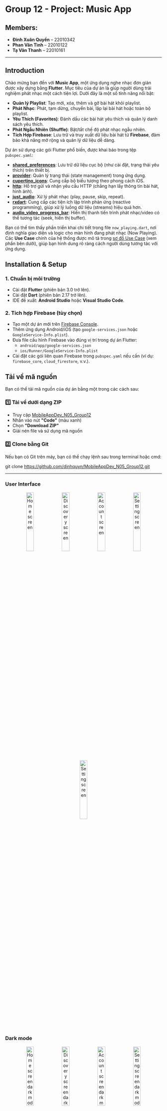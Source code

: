 # Group 12 - Project: Music App

## Members:
- **Đinh Xuân Quyền** – 22010342
- **Phan Văn Tình** – 22010122
- **Tạ Văn Thanh** – 22010161

---
 
## Introduction

Chào mừng bạn đến với **Music App**, một ứng dụng nghe nhạc đơn giản được xây dựng bằng **Flutter**. Mục tiêu của dự án là giúp người dùng trải nghiệm phát nhạc một cách tiện lợi. Dưới đây là một số tính năng nổi bật:

- **Quản lý Playlist**: Tạo mới, xóa, thêm và gỡ bài hát khỏi playlist.
- **Phát Nhạc**: Phát, tạm dừng, chuyển bài, lặp lại bài hát hoặc toàn bộ playlist.
- **Yêu Thích (Favorites)**: Đánh dấu các bài hát yêu thích và quản lý danh sách yêu thích.
- **Phát Ngẫu Nhiên (Shuffle)**: Bật/tắt chế độ phát nhạc ngẫu nhiên.
- **Tích Hợp Firebase**: Lưu trữ và truy xuất dữ liệu bài hát từ **Firebase**, đảm bảo khả năng mở rộng và quản lý dữ liệu dễ dàng.

Dự án sử dụng các gói Flutter phổ biến, được khai báo trong tệp `pubspec.yaml`:

- **[shared_preferences](https://pub.dev/packages/shared_preferences)**: Lưu trữ dữ liệu cục bộ (như cài đặt, trạng thái yêu thích) trên thiết bị.
- **[provider](https://pub.dev/packages/provider)**: Quản lý trạng thái (state management) trong ứng dụng.
- **[cupertino_icons](https://pub.dev/packages/cupertino_icons)**: Cung cấp bộ biểu tượng theo phong cách iOS.
- **[http](https://pub.dev/packages/http)**: Hỗ trợ gửi và nhận yêu cầu HTTP (chẳng hạn lấy thông tin bài hát, hình ảnh).
- **[just_audio](https://pub.dev/packages/just_audio)**: Xử lý phát nhạc (play, pause, skip, repeat).
- **[rxdart](https://pub.dev/packages/rxdart)**: Cung cấp các tiện ích lập trình phản ứng (reactive programming), giúp xử lý luồng dữ liệu (streams) hiệu quả hơn.
- **[audio_video_progress_bar](https://pub.dev/packages/audio_video_progress_bar)**: Hiển thị thanh tiến trình phát nhạc/video có thể tương tác (seek, hiển thị buffer).

Bạn có thể tìm thấy phần triển khai chi tiết trong file `now_playing.dart`, nơi định nghĩa giao diện và logic cho màn hình đang phát nhạc (Now Playing). Các **Use Case** chính của hệ thống được mô tả trong [sơ đồ Use Case](#) (xem phần bên dưới), giúp bạn hình dung rõ ràng cách người dùng tương tác với ứng dụng.

## Installation & Setup

### 1. Chuẩn bị môi trường
- Cài đặt **Flutter** (phiên bản 3.0 trở lên).
- Cài đặt **Dart** (phiên bản 2.17 trở lên).
- IDE đề xuất: **Android Studio** hoặc **Visual Studio Code**.

### 2. Tích hợp Firebase (tùy chọn)
- Tạo một dự án mới trên [Firebase Console](https://console.firebase.google.com/).
- Thêm ứng dụng Android/iOS (tạo `google-services.json` hoặc `GoogleService-Info.plist`).
- Đưa file cấu hình Firebase vào đúng vị trí trong dự án Flutter:
  - `android/app/google-services.json`
  - `ios/Runner/GoogleService-Info.plist`
- Cài đặt các gói liên quan Firebase trong `pubspec.yaml` nếu cần (ví dụ: `firebase_core`, `cloud_firestore`, v.v.).

## Tải về mã nguồn

Bạn có thể tải mã nguồn của dự án bằng một trong các cách sau:

### 1️⃣ Tải về dưới dạng ZIP
- Truy cập [MobileAppDev_N05_Group12](https://github.com/dinhquyn/MobileAppDev_N05_Group12)
- Nhấn vào nút **"Code"** (màu xanh)
- Chọn **"Download ZIP"**
- Giải nén file và sử dụng mã nguồn

### 2️⃣ Clone bằng Git
Nếu bạn có Git trên máy, bạn có thể chạy lệnh sau trong terminal hoặc cmd:

git clone https://github.com/dinhquyn/MobileAppDev_N05_Group12.git

---

### User Interface
<p align="center">
  <img src="Group12Project/Music_app/assets/images/home.png" alt="Home screen" width="22%">
  <img src="Group12Project/Music_app/assets/images/discovery.png" alt="Discovery screen" width="22%">
  <img src="Group12Project/Music_app/assets/images/acount.png" alt="Account screen" width="22%">
  <img src="Group12Project/Music_app/assets/images/setting.png" alt="Setting screen" width="22%">
  <img src="Group12Project/Music_app/assets/images/NowPlaying.png" alt="Setting screen" width="22%">
</p>

### Dark mode
<p align="center">
  <img src="Group12Project/Music_app/assets/images/homedm.png" alt="Home screen dark mode" width="22%">
  <img src="Group12Project/Music_app/assets/images/discoverydm.png" alt="Discovery screen dark mode" width="22%">
  <img src="Group12Project/Music_app/assets/images/accountdm.png" alt="Account screen dark mode" width="22%">
  <img src="Group12Project/Music_app/assets/images/settingdm.png" alt="Setting screen dark mode" width="22%">
  <img src="Group12Project/Music_app/assets/images/NowPlayingdm.png" alt="Setting screen" width="22%">
</p>

---
# Structural Diagram
![image](Group12Project/Music_app/assets/images/UML%20images/structural_diagram.jpg)

Đây là sơ đồ lớp (structural/class diagram) cho ứng dụng **Music Player**, thể hiện các lớp chính và cách chúng liên kết với nhau:

- **Song**
  - Thuộc tính:
    - `ID` (String) – Mã định danh bài hát.
    - `title` (String) – Tựa đề bài hát.
    - `image` (String) – Đường dẫn ảnh bìa.
    - `artist` (String) – Tên nghệ sĩ.
    - `duration` (int) – Thời lượng phát (tính bằng giây).
  - Mỗi **Song** có thể thuộc về một **Album** (thông qua thuộc tính `albumID`).

- **Album**
  - Thuộc tính:
    - `albumID` (int) – Mã định danh album.
    - `albumName` (String) – Tên album.
    - `artist` (String) – Nghệ sĩ của album.
    - `songs` (List<Song>) – Danh sách bài hát thuộc album.
  - Phương thức (gợi ý):
    - `addSong(Song song)` – Thêm một bài hát vào album.
    - `removeSong(Song song)` – Gỡ bài hát khỏi album.

- **User**
  - Thuộc tính:
    - `UserID` (int) – Mã định danh người dùng.
    - `name` (String) – Tên người dùng.
  - Phương thức (gợi ý):
    - `createPlaylist(...)` – Tạo playlist mới (được gọi qua `PlaylistManager`).
    - `removePlaylist(...)` – Xoá playlist (được gọi qua `PlaylistManager`).

- **Playlist**
  - Thuộc tính:
    - `playlistID` (int) – Mã định danh playlist.
    - `name` (String) – Tên playlist.
    - `songs` (List<Song>) – Danh sách bài hát thuộc playlist.
  - Phương thức:
    - `addSong(Song song)` – Thêm một bài hát vào playlist.
    - `removeSong(Song song)` – Gỡ bài hát khỏi playlist.

- **PlaylistManager**
  - Thuộc tính:
    - `playlistList` (List<Playlist>) – Danh sách các playlist mà người dùng quản lý.
  - Phương thức:
    - `createPlaylist(int playlistID, String name)` – Tạo playlist mới.
    - `deletePlaylist(int playlistID)` – Xoá playlist theo ID.
    - `addSong(Song song)` – Thêm bài hát vào một playlist.
    - `removeSong(Song song)` – Gỡ bài hát khỏi một playlist.
    - `skip()` / `next()` – chuyển bài trong playlist.
    - `repeat()` – Kích hoạt chế độ lặp lại.

- **Player**
  - Thuộc tính:
    - `currentSong` (Song) – Bài hát hiện đang phát.
    - `volume` (int) – Mức âm lượng.
    - `isPlaying` (boolean) – Trạng thái đang phát hay không.
  - Phương thức:
    - `play(Song song)` – Phát một bài hát.
    - `pause()` – Tạm dừng bài hát đang phát.
    - `skip()` – Bỏ qua bài hát hiện tại.
    - `next()` – Chuyển sang bài tiếp theo (nếu có).
    - `repeat()` – Bật chế độ lặp lạ.

### Mối Quan Hệ Giữa Các Lớp

- **User** sở hữu nhiều **Playlist**.
- **Playlist** chứa nhiều **Song**.
- **Album** chứa nhiều **Song**.
- **Player** chịu trách nhiệm phát nhạc, tham chiếu đến bài hát hiện tại (`currentSong`).
- **PlaylistManager** đóng vai trò trung gian trong việc tạo/xoá playlist và quản lý danh sách bài hát trong playlist.
---
## UML diagram
# User Case
Dưới đây là sơ đồ **Use Case** minh họa các chức năng chính mà **Người dùng (User)** có thể thực hiện trong ứng dụng nghe nhạc:


![image](Group12Project/Music_app/assets/images/UML%20images/UserCase.jpg)


- **UC1.1 Create Playlist**: Tạo mới một playlist để quản lý các bài hát yêu thích.
- **UC1.2 Delete Playlist**: Xoá playlist không còn sử dụng.
- **UC1.3 Add Song to Playlist**: Thêm bài hát vào playlist.
- **UC1.4 Remove Song from Playlist**: Gỡ bài hát khỏi playlist.

- **UC2.1 Play Song**: Phát một bài hát đã chọn.
- **UC2.2 Pause Song**: Tạm dừng bài hát đang phát.
- **UC2.3 Skip/Next Song**: Bỏ qua bài hát hiện tại, chuyển sang bài tiếp theo.
- **UC2.4 Repeat Song**: Bật chế độ lặp lại cho bài hát hoặc playlist.

## Nhóm chức năng

- **Nhóm chức năng 1: Quản lý playlist (UC1.x)**: Người dùng có thể tạo, xóa, thêm và gỡ bài hát trong playlist. Các thao tác này giúp tổ chức và tùy biến danh sách nhạc theo sở thích cá nhân.
- **Nhóm chức năng 2: Điều khiển phát nhạc (UC2.x)**: Người dùng có thể phát, tạm dừng, chuyển bài, hoặc bật chế độ lặp lại. Các chức năng này đảm bảo trải nghiệm nghe nhạc thuận tiện và linh hoạt.

Sơ đồ Use Case này cung cấp cái nhìn tổng quan về cách **Người dùng** tương tác với hệ thống. Mỗi Use Case sẽ tương ứng với những thao tác cụ thể được triển khai trong mã nguồn (như các nút Play, Pause, Skip, hoặc chức năng tạo playlist, thêm/xóa bài hát, v.v.). 

---
# Sequence & Activity Diagrams

Dưới đây là các **Sequence Diagram** và **Activity Diagram** minh họa cho những chức năng chính trong dự án **Music App**.

---
## Sequence Diagram

**Sequence Diagram** thể hiện trình tự (thời gian) của các lời gọi phương thức (messages) giữa các thành phần trong hệ thống khi thực hiện một chức năng cụ thể.

### 1. Create Playlist (Tạo danh sách bài hát)
Cho thấy quy trình người dùng tạo một playlist mới, bao gồm việc nhập thông tin và hệ thống khởi tạo danh sách.

![image](https://github.com/user-attachments/assets/0c4677fa-786f-4ff5-a097-576af32c291b)

### 2. Delete Song from Playlist (Xóa bài hát khỏi danh sách)
Minh họa cách người dùng chọn bài hát cần xóa, hệ thống xác nhận và cập nhật lại playlist.

![image](https://github.com/user-attachments/assets/c2fff65b-c83a-4296-8155-0816f8612886)

### 3. Play and Pause Music (Phát và dừng nhạc)
Mô tả luồng tương tác khi người dùng nhấn **Play** để phát nhạc hoặc **Pause** để tạm dừng, cũng như cách hệ thống xử lý trạng thái phát nhạc.

![image](https://github.com/user-attachments/assets/4743ffc2-70cc-4391-b5e9-0d8e642d5535)

### 4. Seek Song (Tua bài hát)
Cho thấy quá trình người dùng tua đến một vị trí mới trong bài hát, hệ thống cập nhật và tiếp tục phát từ vị trí đó.

![image](https://github.com/user-attachments/assets/76ec0265-ceb4-49a1-b016-9dd28dff1cba)

### 5. Next Song (Chọn bài kế tiếp)
Biểu diễn thao tác **Skip/Next** để bỏ qua bài hát hiện tại, xác định và phát bài tiếp theo trong danh sách (hoặc ngẫu nhiên nếu bật Shuffle).

![image](https://github.com/user-attachments/assets/104a8218-5232-4f83-99a9-b29604e035f7)

### 6. Repeat Song (Lặp lại bài hát)
Minh họa cách người dùng bật chế độ **Repeat** (một bài hoặc cả playlist), và hệ thống sẽ tự động phát lại khi bài hát kết thúc.

![image](https://github.com/user-attachments/assets/5a342b1d-e844-4179-bad6-8bb510122946)

---

## Activity Diagram

**Activity Diagram** tập trung vào luồng công việc (workflow) của mỗi chức năng, bao gồm các bước thực hiện, điều kiện rẽ nhánh (nếu có) và kết quả cuối cùng.

### 1. Create Playlist (Tạo danh sách bài hát)
Cho thấy các bước người dùng nhập thông tin, xác nhận và khởi tạo playlist mới.

![image](https://github.com/user-attachments/assets/ba98bf7a-adfb-492f-9aef-7f11577a8ff4)

### 2. Add Song to Playlist (Thêm bài hát vào danh sách phát)
Minh họa việc người dùng chọn bài hát muốn thêm, hệ thống kiểm tra và đưa bài hát vào playlist.

![image](https://github.com/user-attachments/assets/1291ce7d-f30d-4e7a-af22-c475224e5655)

### 3. Delete Song from Playlist (Xóa bài hát khỏi danh sách)
Cho thấy quy trình xác định bài hát cần xóa, xác nhận và cập nhật lại playlist sau khi xóa.

![image](https://github.com/user-attachments/assets/a52c359c-d3df-4e0e-b048-e4f23b023760)

### 4. Play Music (Phát nhạc)
Mô tả cách hệ thống chuyển sang trạng thái phát nhạc khi người dùng chọn **Play**.

![image](https://github.com/user-attachments/assets/f313e090-bf59-4580-a060-c23addc0a2f0)

### 5. Stop/Pause Music (Dừng nhạc)
Biểu diễn thao tác **Pause** hoặc **Stop** để tạm dừng bài hát, cùng việc hệ thống cập nhật trạng thái phát nhạc.

![image](https://github.com/user-attachments/assets/fc005c1a-89cb-418f-83cd-03f19b3f4b44)

### 6. Seek Song (Tua bài hát)
Minh họa quá trình người dùng tua đến một mốc thời gian khác, hệ thống xử lý và tiếp tục phát từ mốc mới.

![image](https://github.com/user-attachments/assets/defa131c-452d-4f4c-9f09-226521747415)

### 7. Next Song (Chọn bài kế tiếp)
Biểu diễn thao tác **Next** hoặc **Skip** để chuyển sang bài khác trong danh sách, cập nhật và phát bài tiếp theo.

![image](https://github.com/user-attachments/assets/c8c1eb4a-8c92-4670-b821-1856499ce9ab)

### 8. Repeat Song (Lặp lại bài hát)
Trình bày cách hệ thống xử lý khi bật chế độ **Repeat** (một bài hoặc cả playlist) và tự động phát lại.

![image](https://github.com/user-attachments/assets/dffd51a8-b67c-4590-945e-cfe90a25139f)
___

## Class Diagram

Dưới đây là phần mô tả sơ lược các lớp chính trong ứng dụng **Music App**, .

---

### Lớp Song
```dart
class Song {
  String? id;
  String? title;
  String? album;
  String? artist;
  String? source;
  String? image;
  int? duration;

  Song({
    this.id,
    this.title,
    this.album,
    this.artist,
    this.source,
    this.image,
    this.duration,
  });
}
